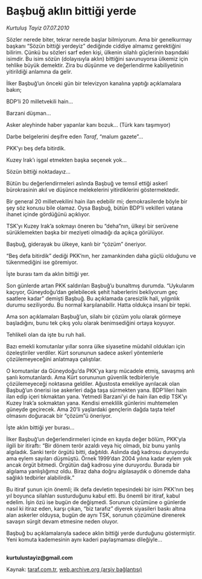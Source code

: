 # Başbuğ aklın bittiği yerde

*Kurtuluş Tayiz 07.07.2010*

<div class="yazi"><p>Sözler nerede biter, tekrar nerede başlar bilmiyorum. Ama bir genelkurmay başkanı “Sözün bittiği yerdeyiz” dediğinde ciddiye almamız gerektiğini bilirim. Çünkü bu sözleri sarf eden kişi, ülkenin silahlı güçlerinin başındaki isimdir. Bu isim sözün (dolayısıyla aklın) bittiğini savunuyorsa ülkemiz için tehlike büyük demektir. Zira bu düşünme ve değerlendirme kabiliyetinin yitirildiği anlamına da gelir. </p>
<p>İlker Başbuğ’un önceki gün bir televizyon kanalına yaptığı açıklamalara bakın; </p>
<p>BDP’li 20 milletvekili hain...</p>
<p>Barzani düşman...</p>
<p>Asker aleyhinde haber yapanlar kanı bozuk... (Türk kanı taşımıyor)</p>
<p>Darbe belgelerini deşifre eden <i>Taraf</i>, “malum gazete”...</p>
<p>PKK’yı beş defa bitirdik.</p>
<p>Kuzey Irak’ı işgal etmekten başka seçenek yok...</p>
<p>Sözün bittiği noktadayız...</p>
<p>Bütün bu değerlendirmeleri aslında Başbuğ ve temsil ettiği askerî bürokrasinin akıl ve düşünce melekelerini yitirdiklerini göstermektedir. </p>
<p>Bir general 20 milletvekilini hain ilan edebilir mi; demokrasilerde böyle bir şey söz konusu bile olamaz. Oysa Başbuğ, bütün BDP’li vekilleri vatana ihanet içinde gördüğünü açıklıyor. </p>
<p>TSK’yı Kuzey Irak’a sokmayı öneren bu “deha”nın, ülkeyi bir serüvene sürüklemekten başka bir meziyeti olmadığı da açıkça görülüyor.</p>
<p>Başbuğ, giderayak bu ülkeye, kanlı bir “çözüm” öneriyor. </p>
<p>“Beş defa bitirdik” dediği PKK’nın, her zamankinden daha güçlü olduğunu ve tükenmediğini ise göremiyor. </p>
<p>İşte burası tam da aklın bittiği yer.</p>
<p>Son günlerde artan PKK saldırıları Başbuğ’u bunaltmış durumda. “Uykularım kaçıyor, Güneydoğu’dan gelebilecek şehit haberlerini bekliyorum geç saatlere kadar” demişti Başbuğ. Bu açıklamada çaresizlik hali, yılgınlık durumu seziliyordu. Bu normal karşılanabilir. Hatta oldukça insani bir tepki. </p>
<p>Ama son açıklamaları Başbuğ’un, silahı bir çözüm yolu olarak görmeye başladığını, bunu tek çıkış yolu olarak benimsediğini ortaya koyuyor. </p>
<p>Tehlikeli olan da işte bu ruh hali. </p>
<p>Bazı emekli komutanlar yıllar sonra ülke siyasetine müdahil oldukları için özeleştiriler verdiler. Kürt sorununun sadece askerî yöntemlerle çözülemeyeceğini anlatmaya çalıştılar. </p>
<p>O komutanlar da Güneydoğu’da PKK’ya karşı mücadele etmiş, savaşmış anlı şanlı komutanlardı. Ama Kürt sorununun güvenlik tedbirleriyle çözülemeyeceği noktasına geldiler. Ağustosta emekliye ayrılacak olan Başbuğ’un önerisi ise askerleri dağa taşa sürmekten yana. BDP’lileri hain ilan edip içeri tıkmaktan yana. Yetmedi Barzani’yi de hain ilan edip TSK’yı Kuzey Irak’a sokmaktan yana. Kendisi emeklilik günlerini muhtemelen güneyde geçirecek. Ama 20’li yaşlardaki gençlerin dağda taşta telef olmasını doğuracak bir “çözüm”ü öneriyor.</p>
<p>İşte aklın bittiği yer burası...</p>
<p>İlker Başbuğ’un değerlendirmeleri içinde en kayda değer bölüm, PKK’yla ilgili bir itiraftı: “Bir dönem terör azaldı veya hiç olmadı, biz bunu yanlış algıladık. Sanki terör örgütü bitti, dağıtıldı. Aslında dağ kadrosu duruyordu ama eylem sayıları düşmüştü. Örnek 1999’dan 2004 yılına kadar eylem yok ancak örgüt bitmedi. Örgütün dağ kadrosu yine duruyordu. Burada bir algılama yanlışlığımız oldu. Biraz daha doğru algılasaydık o dönemde daha sağlıklı tedbirler alabilirdik.”</p>
<p>Bu itiraf şunun için önemli; ilk defa devletin tepesindeki bir isim PKK’nın beş yıl boyunca silahları susturduğunu kabul etti. Bu önemli bir itiraf, kabul edelim. İşin özü ise bugün de değişmedi. Sorunun çözümüne o günlerde nasıl ki itiraz eden, karşı çıkan, “biz tarafız” diyerek siyasileri baskı altına alan askerler olduysa, bugün de aynı TSK, sorunun çözümüne direnerek savaşın sürgit devam etmesine neden oluyor. </p>
<p>Başbuğ bu açıklamalarıyla sadece aklın bittiği yerde durduğunu göstermiştir. Yeni komuta kademesinin aynı kaderi paylaşmaması dileğiyle...</p>
<p><b><br/>kurtulustayiz@gmail.com </b></p></div>

Kaynak: [taraf.com.tr](http://www.taraf.com.tr:80/kurtulus-tayiz/makale-basbug-aklin-bittigi-yerde.htm), [web.archive.org (arşiv bağlantısı)](http://web.archive.org/web/20100709021348/http://www.taraf.com.tr:80/kurtulus-tayiz/makale-basbug-aklin-bittigi-yerde.htm)
